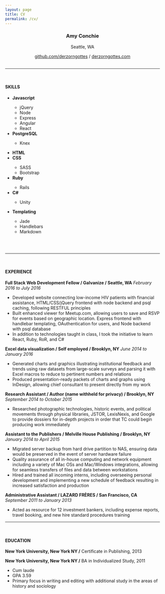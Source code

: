 ```yaml
---
layout: page
title: CV
permalink: /cv/
---
```


<div class='addressContainer' style='text-align:center'>
  <h3>Amy Conchie</h3>
  <p>Seattle, WA</p>
  <a href='https://www.github.com/derzorngottes'>github.com/derzorngottes</a> / <a href='https://derzorngottes'>derzorngottes.com</a>
  <br><br>
  <hr>
  <br>
</div>

<div class='skillsContainer'>
  <h4>SKILLS</h4>

  <div class='skillsColumn'>
    <ul>
      <li><strong>Javascript</strong></li>
        <ul>
          <li>jQuery</li>
          <li>Node</li>
          <li>Express</li>
          <li>Angular</li>
          <li>React</li>
        </ul>
      <li><strong>PostgreSQL</strong></li>
        <ul>
          <li>Knex</li>
        </ul>    
    </ul>  
  </div>
  <div class='skillsColumn'>
    <ul>
      <li><strong>HTML</strong></li>
      <li><strong>CSS</strong></li>
        <ul>
          <li>SASS</li>
          <li>Bootstrap</li>
        </ul>
      <li><strong>Ruby</strong></li>
        <ul>
          <li>Rails</li>
        </ul>  
      <li><strong>C#</strong></li>
        <ul>
          <li>Unity</li>
        </ul>  
    </ul>  
  </div>
  <div class='skillsColumn'>
    <ul>
        <li><strong>Templating</strong></li>
          <ul>
            <li>Jade</li>
            <li>Handlebars</li>
            <li>Markdown</li>
          </ul>   
    </ul>  
  </div>
  <br><br>
  <hr/>
</div>

<div class='experienceContainer'>
  <br>
  <h4>EXPERIENCE</h4>

  <p><strong>Full Stack Web Development Fellow / Galvanize / Seattle, WA</strong>
  <em>February 2016 to July 2016</em>
  <ul>
    <li>Developed website connecting low-income HIV patients with financial assistance, HTML/CSS/jQuery frontend with node backend and psql caching, following RESTFUL principles</li>
    <li>Built enhanced viewer for Meetup.com, allowing users to save and RSVP for events based on geographic location. Express frontend with handlebar templating, OAuthentication for users, and Node backend with psql database</li>
    <li>In addition to technologies taught in class, I took the initiative to learn React, Ruby, RoR, and C#</li>
  </ul>

  <p><strong>Excel data visualization / Self employed / Brooklyn, NY</strong>
  <em>June 2014 to January 2016</em>
  <ul>
    <li>Generated charts and graphics illustrating institutional feedback and trends using raw datasets from large-scale surveys
    and parsing it with Excel macros to reduce to pertinent numbers and relations</li>
    <li>Produced presentation-ready packets of charts and graphs using InDesign, allowing chief consultant to present
    directly from my work</li>
  </ul>

  <p><strong>Research Assistant / Author (name withheld for privacy) / Brooklyn, NY</strong>
  <em>September 2014 to October 2015</em>
  <ul>
    <li>Researched photographic technologies, historic events, and political movements through physical libraries, JSTOR,
    LexisNexis, and Google to provide dossiers for in-depth projects in order that TC could begin producing work immediately</li>
  </ul>

  <p><strong>Assistant to the Publishers / Melville House Publishing / Brooklyn, NY</strong>
  <em>January 2014 to April 2015</em>
  <ul>
  <li>Migrated server backup from hard drive partition to NAS, ensuring data would be preserved in the event of
  server hardware failure</li>
  <li>Quality assurance of all in-house computing and network equipment including a variety of Mac OSs and Mac/Windows
  integrations, allowing for seamless transfers of files and data between workstations</li>
  <li>Hired and trained all incoming interns, including overseeing personal development and implementing a new schedule
  of feedback resulting in increased satisfaction and production</li>
  </ul>

  <p><strong>Administrative Assistant / LAZARD FRÈRES / San Francisco, CA</strong>
  <em>September 2011 to January 2013</em>
  <ul>
    <li>Acted as resource for 12 investment bankers, including expense reports, travel booking, and new hire standard procedures
    training</li>
  </ul>  
  <hr />
</div>

<div class='educationContainer'>
  <br>
  <h4>EDUCATION</h4>

  <p><strong>New York University, New York NY /</strong> Certificate in Publishing, 2013</p>  
  <p><strong>New York University, New York NY /</strong> BA in Individualized Study, 2011</p>

  <ul>
    <li>Cum laude</li>
    <li>GPA 3.59</li>
    <li>Primary focus in writing and editing with additional study in the areas of history and sociology </li>
  </ul>
</div>
